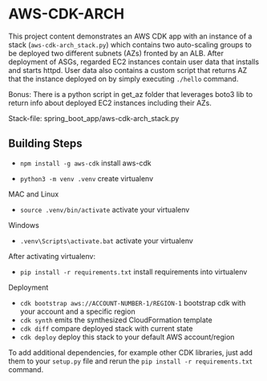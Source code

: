 
# AWS-CDK-ARCH

This project content demonstrates an AWS CDK app with an instance of a stack (`aws-cdk-arch_stack.py`) which contains two auto-scaling groups to be deployed two different subnets (AZs) fronted by an ALB. After deployment of 
ASGs, regarded EC2 instances contain user data that installs and starts httpd. User data also contains a custom script that returns AZ that the instance deployed on by simply executing `./hello` command.

Bonus: There is a python script in get_az folder that leverages boto3 lib to return info about deployed EC2 instances including their AZs.

Stack-file: spring_boot_app/aws-cdk-arch_stack.py
## Building Steps

* `npm install -g aws-cdk`                install aws-cdk

* `python3 -m venv .venv`                 create virtualenv

MAC and Linux
 * `source .venv/bin/activate`            activate your virtualenv

Windows
 * `.venv\Scripts\activate.bat`           activate your virtualenv     

After activating virtualenv:
 * `pip install -r requirements.txt`      install requirements into virtualenv 


Deployment

 * `cdk bootstrap aws://ACCOUNT-NUMBER-1/REGION-1`       bootstrap cdk with your account and a specific region
 * `cdk synth`       emits the synthesized CloudFormation template
 * `cdk diff`        compare deployed stack with current state
 * `cdk deploy`      deploy this stack to your default AWS account/region


To add additional dependencies, for example other CDK libraries, just add
them to your `setup.py` file and rerun the `pip install -r requirements.txt`
command.

